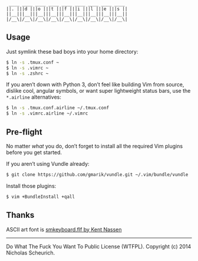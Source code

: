 ```
 ____ ____ ____ ____ ____ ____ ____ ____ ____ 
||. |||d |||o |||t |||f |||i |||l |||e |||s ||
||__|||__|||__|||__|||__|||__|||__|||__|||__||
|/__\|/__\|/__\|/__\|/__\|/__\|/__\|/__\|/__\|
```

Usage
-----

Just symlink these bad boys into your home directory:

```bash
$ ln -s .tmux.conf ~
$ ln -s .vimrc ~
$ ln -s .zshrc ~
```

If you aren’t down with Python 3, don’t feel like building Vim from source, dislike cool, angular symbols, or want super lightweight status bars, use the `*.airline` alternatives:

```bash
$ ln -s .tmux.conf.airline ~/.tmux.conf
$ ln -s .vimrc.airline ~/.vimrc
```

Pre-flight
---------

No matter *what* you do, don’t forget to install all the required Vim plugins before you get started.

If you aren’t using Vundle already:
```bash
$ git clone https://github.com/gmarik/vundle.git ~/.vim/bundle/vundle
```

Install those plugins:

```bash
$ vim +BundleInstall +qall
```

Thanks
------
ASCII art font is [smkeyboard.flf by Kent Nassen](http://www.forkable.eu/utils/fonts/figlet/smkeyboard.flf)

---

Do What The Fuck You Want To Public License (WTFPL). Copyright (c) 2014 Nicholas Scheurich.
